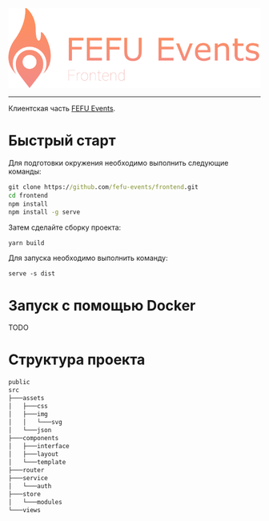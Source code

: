 ![Logo](.github/assets/logo.png)

-----

Клиентская часть [FEFU Events](https://github.com/fefu-events/fefu-events).

# Быстрый старт
Для подготовки окружения необходимо выполнить следующие команды:

```cmd
git clone https://github.com/fefu-events/frontend.git
cd frontend
npm install
npm install -g serve
```

Затем сделайте сборку проекта:

```
yarn build
```

Для запуска необходимо выполнить команду:
```
serve -s dist
```

# Запуск с помощью Docker
TODO

# Структура проекта
```
public
src
├───assets
│   ├───css
│   ├───img
│   │   └───svg
│   └───json
├───components
│   ├───interface
│   ├───layout
│   └───template
├───router
├───service
│   └───auth
├───store
│   └───modules
└───views
```
